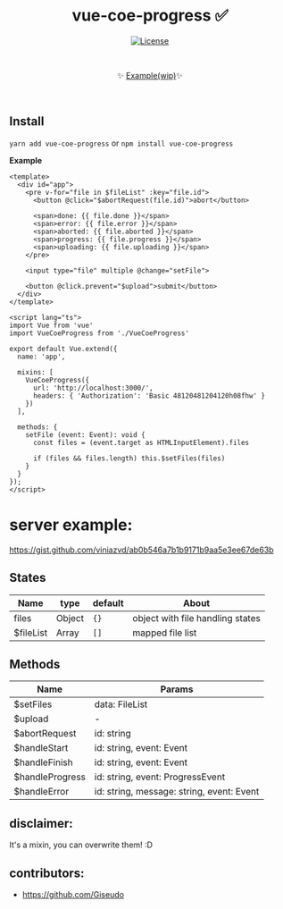 <h1 align="center">vue-coe-progress ✅</h1>

<p align="center">
  <a href="#"><img src="https://img.shields.io/npm/l/vuelidation.svg" alt="License" target="_blank"></a>
</p>

<br>

<p align="center">
  ✨ <a href="#">Example(wip)</a>✨
</p>

<br>

## Install
`yarn add vue-coe-progress` or `npm install vue-coe-progress`

**Example**
```vue
<template>
  <div id="app">
    <pre v-for="file in $fileList" :key="file.id">
      <button @click="$abortRequest(file.id)">abort</button>

      <span>done: {{ file.done }}</span>
      <span>error: {{ file.error }}</span>
      <span>aborted: {{ file.aborted }}</span>
      <span>progress: {{ file.progress }}</span>
      <span>uploading: {{ file.uploading }}</span>
    </pre>

    <input type="file" multiple @change="setFile">

    <button @click.prevent="$upload">submit</button>
  </div>
</template>

<script lang="ts">
import Vue from 'vue'
import VueCoeProgress from './VueCoeProgress'

export default Vue.extend({
  name: 'app',

  mixins: [
    VueCoeProgress({
      url: 'http://localhost:3000/',
      headers: { 'Authorization': 'Basic 48120481204120h08fhw' }
    })
  ],

  methods: {
    setFile (event: Event): void {
      const files = (event.target as HTMLInputElement).files

      if (files && files.length) this.$setFiles(files)
    }
  }
});
</script>
```

# server example:
https://gist.github.com/viniazvd/ab0b546a7b1b9171b9aa5e3ee67de63b

## States

Name       |   type  |   default  | About
---------- | ------- | ---------- | ------
files      |  Object |   `{}`     | object with file handling states
$fileList  |  Array  |   `[]`     | mapped file list

## Methods

Name            | Params                                    
--------------- | ----------------------------------------- 
$setFiles       | data: FileList                            
$upload         | -                                         
$abortRequest   | id: string                                
$handleStart    | id: string, event: Event                  
$handleFinish   | id: string, event: Event                  
$handleProgress | id: string, event: ProgressEvent          
$handleError    | id: string, message: string, event: Event 

## disclaimer:
It's a mixin, you can overwrite them! :D

## contributors:
- https://github.com/Giseudo
